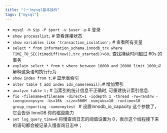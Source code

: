 ```yaml
---
title: "(一)mysql基本操作"
tags: ["mysql"]
---
```


- `mysql -h $ip -P $port -u $user -p` # 登录
- `show processlist;`  # 查看连接状态
- `show variables like 'transaction_isolation';` # 查看所有变量
- `select * from information_schema.innodb_trx where TIME_TO_SEC(timediff(now(),trx_started))>60;` 查找持续时间超过 60s 的事务
- `explain select * from t where between 10000 and 20000 limit 1000;`#  解释这条语句执行行为.
- `show index from t;`# 显示表索引
- `alter table t add index idx_name(email);`# 增加索引
- `analyze table t;` # 当索引的统计信息不正确时, 可重建统计索引信息.
- `fio -filename=$filename -direct=1 -iodepth 1 -thread -rw=randrw -ioengine=psync -bs=16k -size=500M -numjobs=10 -runtime=10 -group_reporting -name=mytest ` # 设置innodb_io_capacity 这个参数了，它会告诉 InnoDB 你的磁盘能力
- `set log_query_time=0` 将慢查询日志的阈值设置为 0，表示这个线程接下来的语句都会被记录入慢查询日志中；



